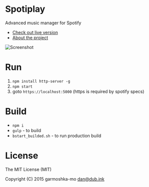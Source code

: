 # Spotiplay

Advanced music manager for Spotify

* [Check out live version](https://spotiplay.github.io/)
* [About the project](http://garmoshka-mo.blogspot.com/2015/08/spotiplay.html)

![Screenshot](http://2.bp.blogspot.com/-303XBkSl13U/VcRfWA8TGQI/AAAAAAAAAo8/PlqiFkQtvSU/s1600/quick-search.png)

# Run

1. `npm install http-server -g`
1. `npm start` 
1. goto `https://localhost:5000` (https is required by spotify specs)

# Build

* `npm i`
* `gulp` - to build
* `bstart_builded.sh` - to run production build

# License

The MIT License (MIT)

Copyright (C) 2015 garmoshka-mo dan@dub.ink

